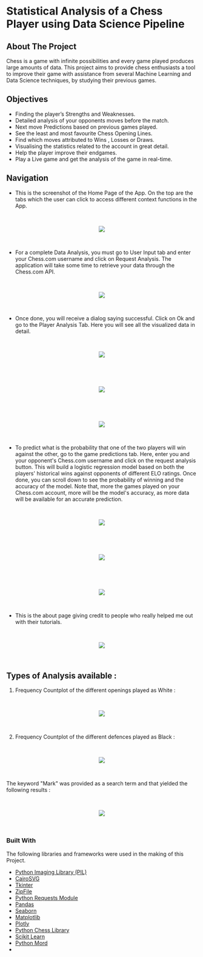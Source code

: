 # Statistical Analysis of a Chess Player using Data Science Pipeline

## About The Project

Chess is a game with infinite possibilities and every game played produces large amounts of data. This project aims to provide chess enthusiasts a tool to improve their game with assistance from several Machine Learning and Data Science techniques, by studying their previous games.

## Objectives
* Finding the player’s Strengths and Weaknesses.
* Detailed analysis of your opponents moves before the match.
* Next move Predictions based on previous games played.
* See the least and most favourite Chess Opening Lines.
* Find which moves attributed to Wins , Losses or Draws.
* Visualising the statistics related to the account in great detail.
* Help the player improve their endgames.
* Play a Live game and get the analysis of the game in real-time.

## Navigation

* This is the screenshot of the Home Page of the App. On the top are the tabs which the user can click to access different context functions in the App.
<br>
<p align="center">
  <a href="https://github.com/yogen-ghodke-113/Statistical-Analysis-of-a-Chess-Player-using-Data-Science-Pipeline">
    <img src="/readme_files/home.png">
  </a>
  </p>
 <br>


* For a complete Data Analysis, you must go to User Input tab and enter your Chess.com username and click on Request Analysis. The application will take some time to retrieve your data through the Chess.com API.

<br><p align="center">
  <a href="https://github.com/yogen-ghodke-113/Statistical-Analysis-of-a-Chess-Player-using-Data-Science-Pipeline">
    <img src="/readme_files/userinput.png">
  </a>
  </p><br>
  
* Once done, you will receive a dialog saying successful. Click on Ok and go to the Player Analysis Tab. Here you will see all the visualized data in detail.

<br><p align="center">
  <a href="https://github.com/yogen-ghodke-113/Statistical-Analysis-of-a-Chess-Player-using-Data-Science-Pipeline">
    <img src="/readme_files/playeranalysis.png">
  </a>
  </p><br>
  
<br><p align="center">
  <a href="https://github.com/yogen-ghodke-113/Statistical-Analysis-of-a-Chess-Player-using-Data-Science-Pipeline">
    <img src="/readme_files/topmoves.png">
  </a>
  </p> <br>
  
<br><p align="center">
  <a href="https://github.com/yogen-ghodke-113/Statistical-Analysis-of-a-Chess-Player-using-Data-Science-Pipeline">
    <img src="/readme_files/strengthsweaknesses.png">
  </a>
  </p> <br>
  
* To predict what is the probability that one of the two players will win against the other, go to the game predictions tab. Here, enter you and your opponent's Chess.com username and click on the request analysis button. This will build a logistic regression model based on both the players' historical wins against opponents of different ELO ratings. Once done, you can scroll down to see the probability of winning and the accuracy of the model. Note that, more the games played on your Chess.com account, more will be the model's accuracy, as more data will be available for an accurate prediction.

<br><p align="center">
  <a href="https://github.com/yogen-ghodke-113/Statistical-Analysis-of-a-Chess-Player-using-Data-Science-Pipeline">
    <img src="/readme_files/gameprediction.png">
  </a>
  </p> <br>

<br><p align="center">
  <a href="https://github.com/yogen-ghodke-113/Statistical-Analysis-of-a-Chess-Player-using-Data-Science-Pipeline">
    <img src="/readme_files/regression.png">
  </a>
  </p> <br>
 
 <br><p align="center">
  <a href="https://github.com/yogen-ghodke-113/Statistical-Analysis-of-a-Chess-Player-using-Data-Science-Pipeline">
    <img src="/readme_files/predictionresult.png">
  </a>
  </p> <br>
 
* This is the about page giving credit to people who really helped me out with their tutorials.

 <br><p align="center">
  <a href="https://github.com/yogen-ghodke-113/Statistical-Analysis-of-a-Chess-Player-using-Data-Science-Pipeline">
    <img src="/readme_files/about.png">
  </a>
  </p> 
<br>

## Types of Analysis available :

1. Frequency Countplot of the different openings played as White :

<br> <p align="center">
  <a href="https://github.com/yogen-ghodke-113/Statistical-Analysis-of-a-Chess-Player-using-Data-Science-Pipeline">
    <img src="/tyrange/about.png">
  </a>
  </p> <br>
  
2. Frequency Countplot of the different defences played as Black :

 <br><p align="center">
  <a href="https://github.com/yogen-ghodke-113/Statistical-Analysis-of-a-Chess-Player-using-Data-Science-Pipeline">
    <img src="/tyrange/top_op_wh.png">
  </a>
  </p> <br>

The keyword "Mark" was provided as a search term and that yielded the following results : 

<br><p align="center">
  <a href="https://github.com/yogen-ghodke-113/Using-Face-Detection-and-OCR-for-help-in-Crime-Investigation">
    <img src="tyrange/top_op_bl.png">
  </a>
  </p><br>


### Built With
The following libraries and frameworks were used in the making of this Project.
* [Python Imaging Library (PIL)](https://pypi.org/project/Pillow/)
* [CairoSVG](https://pypi.org/project/CairoSVG/)
* [Tkinter](https://docs.python.org/3/library/tkinter.html)
* [ZipFile](https://docs.python.org/3/library/zipfile.html)
* [Python Requests Module](https://docs.python-requests.org/)
* [Pandas](https://pandas.pydata.org/)
* [Seaborn](https://seaborn.pydata.org/)
* [Matplotlib](https://matplotlib.org/)
* [Plotly](https://plotly.com/)
* [Python Chess Library](https://python-chess.readthedocs.io/en/latest/pgn.html)
* [Scikit Learn](https://scikit-learn.org/)
* [Python Mord](https://pypi.org/project/mord/)
* 


